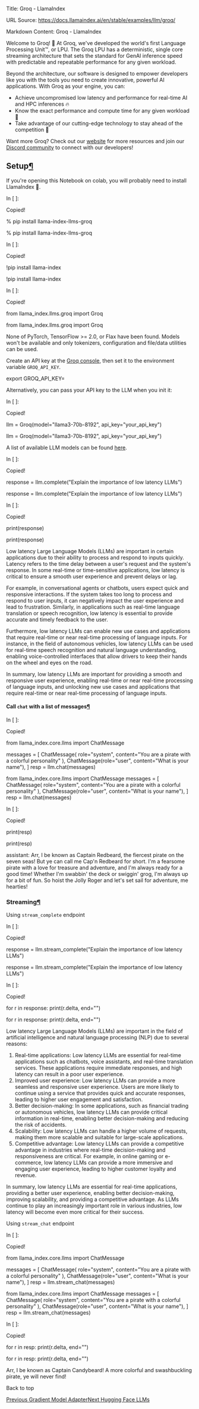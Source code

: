 Title: Groq - LlamaIndex

URL Source: https://docs.llamaindex.ai/en/stable/examples/llm/groq/

Markdown Content:
Groq - LlamaIndex


Welcome to Groq! 🚀 At Groq, we've developed the world's first Language Processing Unit™, or LPU. The Groq LPU has a deterministic, single core streaming architecture that sets the standard for GenAI inference speed with predictable and repeatable performance for any given workload.

Beyond the architecture, our software is designed to empower developers like you with the tools you need to create innovative, powerful AI applications. With Groq as your engine, you can:

*   Achieve uncompromised low latency and performance for real-time AI and HPC inferences 🔥
*   Know the exact performance and compute time for any given workload 🔮
*   Take advantage of our cutting-edge technology to stay ahead of the competition 💪

Want more Groq? Check out our [website](https://groq.com/) for more resources and join our [Discord community](https://discord.gg/JvNsBDKeCG) to connect with our developers!

Setup[¶](https://docs.llamaindex.ai/en/stable/examples/llm/groq/#setup)
-----------------------------------------------------------------------

If you're opening this Notebook on colab, you will probably need to install LlamaIndex 🦙.

In \[ \]:

Copied!

% pip install llama\-index\-llms\-groq

% pip install llama-index-llms-groq

In \[ \]:

Copied!

!pip install llama\-index

!pip install llama-index

In \[ \]:

Copied!

from llama\_index.llms.groq import Groq

from llama\_index.llms.groq import Groq

None of PyTorch, TensorFlow >= 2.0, or Flax have been found. Models won't be available and only tokenizers, configuration and file/data utilities can be used.

Create an API key at the [Groq console](https://console.groq.com/keys), then set it to the environment variable `GROQ_API_KEY`.

export GROQ\_API\_KEY\=<your api key>

Alternatively, you can pass your API key to the LLM when you init it:

In \[ \]:

Copied!

llm \= Groq(model\="llama3-70b-8192", api\_key\="your\_api\_key")

llm = Groq(model="llama3-70b-8192", api\_key="your\_api\_key")

A list of available LLM models can be found [here](https://console.groq.com/docs/models).

In \[ \]:

Copied!

response \= llm.complete("Explain the importance of low latency LLMs")

response = llm.complete("Explain the importance of low latency LLMs")

In \[ \]:

Copied!

print(response)

print(response)

Low latency Large Language Models (LLMs) are important in certain applications due to their ability to process and respond to inputs quickly. Latency refers to the time delay between a user's request and the system's response. In some real-time or time-sensitive applications, low latency is critical to ensure a smooth user experience and prevent delays or lag.

For example, in conversational agents or chatbots, users expect quick and responsive interactions. If the system takes too long to process and respond to user inputs, it can negatively impact the user experience and lead to frustration. Similarly, in applications such as real-time language translation or speech recognition, low latency is essential to provide accurate and timely feedback to the user.

Furthermore, low latency LLMs can enable new use cases and applications that require real-time or near real-time processing of language inputs. For instance, in the field of autonomous vehicles, low latency LLMs can be used for real-time speech recognition and natural language understanding, enabling voice-controlled interfaces that allow drivers to keep their hands on the wheel and eyes on the road.

In summary, low latency LLMs are important for providing a smooth and responsive user experience, enabling real-time or near real-time processing of language inputs, and unlocking new use cases and applications that require real-time or near real-time processing of language inputs.

#### Call `chat` with a list of messages[¶](https://docs.llamaindex.ai/en/stable/examples/llm/groq/#call-chat-with-a-list-of-messages)

In \[ \]:

Copied!

from llama\_index.core.llms import ChatMessage

messages \= \[
    ChatMessage(
        role\="system", content\="You are a pirate with a colorful personality"
    ),
    ChatMessage(role\="user", content\="What is your name"),
\]
resp \= llm.chat(messages)

from llama\_index.core.llms import ChatMessage messages = \[ ChatMessage( role="system", content="You are a pirate with a colorful personality" ), ChatMessage(role="user", content="What is your name"), \] resp = llm.chat(messages)

In \[ \]:

Copied!

print(resp)

print(resp)

assistant: Arr, I be known as Captain Redbeard, the fiercest pirate on the seven seas! But ye can call me Cap'n Redbeard for short. I'm a fearsome pirate with a love for treasure and adventure, and I'm always ready for a good time! Whether I'm swabbin' the deck or swiggin' grog, I'm always up for a bit of fun. So hoist the Jolly Roger and let's set sail for adventure, me hearties!

### Streaming[¶](https://docs.llamaindex.ai/en/stable/examples/llm/groq/#streaming)

Using `stream_complete` endpoint

In \[ \]:

Copied!

response \= llm.stream\_complete("Explain the importance of low latency LLMs")

response = llm.stream\_complete("Explain the importance of low latency LLMs")

In \[ \]:

Copied!

for r in response:
    print(r.delta, end\="")

for r in response: print(r.delta, end="")

Low latency Large Language Models (LLMs) are important in the field of artificial intelligence and natural language processing (NLP) due to several reasons:

1. Real-time applications: Low latency LLMs are essential for real-time applications such as chatbots, voice assistants, and real-time translation services. These applications require immediate responses, and high latency can result in a poor user experience.
2. Improved user experience: Low latency LLMs can provide a more seamless and responsive user experience. Users are more likely to continue using a service that provides quick and accurate responses, leading to higher user engagement and satisfaction.
3. Better decision-making: In some applications, such as financial trading or autonomous vehicles, low latency LLMs can provide critical information in real-time, enabling better decision-making and reducing the risk of accidents.
4. Scalability: Low latency LLMs can handle a higher volume of requests, making them more scalable and suitable for large-scale applications.
5. Competitive advantage: Low latency LLMs can provide a competitive advantage in industries where real-time decision-making and responsiveness are critical. For example, in online gaming or e-commerce, low latency LLMs can provide a more immersive and engaging user experience, leading to higher customer loyalty and revenue.

In summary, low latency LLMs are essential for real-time applications, providing a better user experience, enabling better decision-making, improving scalability, and providing a competitive advantage. As LLMs continue to play an increasingly important role in various industries, low latency will become even more critical for their success.

Using `stream_chat` endpoint

In \[ \]:

Copied!

from llama\_index.core.llms import ChatMessage

messages \= \[
    ChatMessage(
        role\="system", content\="You are a pirate with a colorful personality"
    ),
    ChatMessage(role\="user", content\="What is your name"),
\]
resp \= llm.stream\_chat(messages)

from llama\_index.core.llms import ChatMessage messages = \[ ChatMessage( role="system", content="You are a pirate with a colorful personality" ), ChatMessage(role="user", content="What is your name"), \] resp = llm.stream\_chat(messages)

In \[ \]:

Copied!

for r in resp:
    print(r.delta, end\="")

for r in resp: print(r.delta, end="")

Arr, I be known as Captain Candybeard! A more colorful and swashbuckling pirate, ye will never find!

Back to top

[Previous Gradient Model Adapter](https://docs.llamaindex.ai/en/stable/examples/llm/gradient_model_adapter/)[Next Hugging Face LLMs](https://docs.llamaindex.ai/en/stable/examples/llm/huggingface/)
